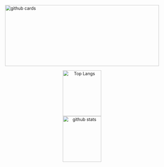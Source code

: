 <!--
**cidkumagai/cidkumagai** is a ✨ _special_ ✨ repository because its `README.md` (this file) appears on your GitHub profile.

Here are some ideas to get you started:

- 🔭 I’m currently working on ...
- 🌱 I’m currently learning ...
- 👯 I’m looking to collaborate on ...
- 🤔 I’m looking for help with ...
- 💬 Ask me about ...
- 📫 How to reach me: ...
- 😄 Pronouns: ...
- ⚡ Fun fact: ...
-->

<img alt="github cards" width="100%" height="200px" src="https://github-profile-summary-cards.vercel.app/api/cards/profile-details?username=cidkumagai&theme=onedark" />
<p align="center"> 
  <img alt="Top Langs" width="50%" height="150px" src="https://github-readme-stats.vercel.app/api/top-langs/?username=cidkumagai&layout=compact&show_icons=true&theme=onedark" />
  <img alt="github stats" width="50%" height="150px" src="https://github-readme-stats.vercel.app/api?username=cidkumagai&theme=onedark&show_icons=ture" />
</p>

